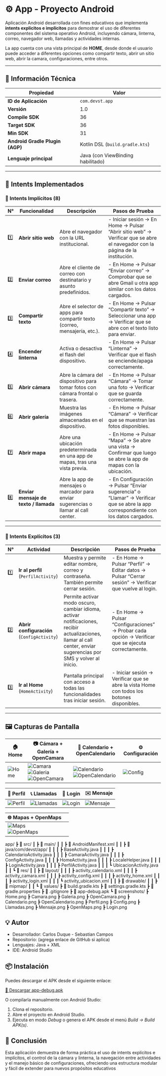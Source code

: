 # ⚙️ App - Proyecto Android

Aplicación Android desarrollada con fines educativos que implementa **intents explícitos e implícitos** para demostrar el uso de diferentes componentes del sistema operativo Android, incluyendo cámara, linterna, correo, navegador web, llamadas y actividades internas.

La app cuenta con una vista principal de **HOME**, desde donde el usuario puede acceder a diferentes opciones como compartir texto, abrir un sitio web, abrir la camara, configuraciones, entre otros.

---

## 📱 Información Técnica

| Propiedad | Valor |
|------------|--------|
| **ID de Aplicación** | `com.devst.app` |
| **Versión** | 1.0 |
| **Compile SDK** | 36 |
| **Target SDK** | 36 |
| **Min SDK** | 31 |
| **Android Gradle Plugin (AGP)** | Kotlin DSL (`build.gradle.kts`) |
| **Lenguaje principal** | Java (con ViewBinding habilitado) |

---

## 🚀 Intents Implementados

### 🔹 Intents Implícitos (8)

| N° | Funcionalidad | Descripción | Pasos de Prueba |
|----|----------------|--------------|----------------|
| 1️⃣ | **Abrir sitio web** | Abre el navegador con la URL institucional. | - Iniciar sesión → En Home → Pulsar “Abrir sitio web” → Verificar que se abre el navegador con la página de la institución. |
| 2️⃣ | **Enviar correo** | Abre el cliente de correo con destinatario y asunto predefinidos. | - En Home → Pulsar “Enviar correo” → Comprobar que se abre Gmail u otra app similar con los datos cargados. |
| 3️⃣ | **Compartir texto** | Abre el selector de apps para compartir texto (correo, mensajería, etc.). | - En Home → Pulsar “Compartir texto” → Seleccionar una app → Verificar que se abre con el texto listo para enviar. |
| 4️⃣ | **Encender linterna** | Activa o desactiva el flash del dispositivo. | - En Home → Pulsar “Linterna” → Verificar que el flash se enciende/apaga correctamente. |
| 5️⃣ | **Abrir cámara** | Abre la cámara del dispositivo para tomar fotos con cámara frontal o trasera. | - En Home → Pulsar “Cámara” → Tomar una foto → Verificar que se guarda correctamente. |
| 6️⃣ | **Abrir galería** | Muestra las imágenes almacenadas en el dispositivo. | - En Home → Pulsar “Cámara” → Verificar que se muestran las fotos disponibles. |
| 7️⃣ | **Abrir mapa** | Abre una ubicación predeterminada en una app de mapas, tras una vista previa. | - En Home → Pulsar “Mapa” → Se abre una vista → Confirmar que luego se abre la app de mapas con la ubicación. |
| 8️⃣ | **Enviar mensaje de texto / llamada** | Abre la app de mensajes o marcador para enviar sugerencias o llamar al call center. | - En Configuración → Pulsar “Enviar sugerencia” o “Llamar” → Verificar que se abre la app correspondiente con los datos cargados. |

---

### 🔹 Intents Explícitos (3)

| N° | Actividad | Descripción | Pasos de Prueba |
|----|------------|--------------|----------------|
| 1️⃣ | **Ir al perfil** (`PerfilActivity`) | Muestra y permite editar nombre, correo y contraseña. También permite cerrar sesión. | - En Home → Pulsar “Perfil” → Editar datos → Pulsar “Cerrar sesión” → Verificar que vuelve al login. |
| 2️⃣ | **Abrir configuración** (`ConfigActivity`) | Permite activar modo oscuro, cambiar idioma, activar notificaciones, recibir actualizaciones, llamar al call center, enviar sugerencias por SMS y volver al inicio. | - En Home → Pulsar “Configuraciones” → Probar cada opción → Verificar que se ejecuta correctamente. |
| 3️⃣ | **Ir al Home** (`HomeActivity`) | Pantalla principal con acceso a todas las funcionalidades tras iniciar sesión. | - Iniciar sesión → Verificar que se abre la vista Home con todos los botones disponibles. |


---

## 🖼️ Capturas de Pantalla

| 🏠 Home | 📷 Cámara + Galería + OpenCamara | 📅 Calendario + OpenCalendario | ⚙️ Configuración |
|--------|----------------------------------|-------------------------------|------------------|
| ![Home](screenshots/Home.png) | ![Camara](screenshots/Camara.png)<br>![Galeria](screenshots/Galeria.png)<br>![OpenCamara](screenshots/OpenCamara.png) | ![Calendario](screenshots/Calendario.png)<br>![OpenCalendario](screenshots/OpenCalendario.png) | ![Config](screenshots/Config.png) |

| 👤 Perfil | 📞 Llamadas | 🔐 Login | ✉️ Mensaje |
|-----------|-------------|----------|-------------|
| ![Perfil](screenshots/Perfil.png) | ![Llamadas](screenshots/Llamadas.png) | ![Login](screenshots/Login.png) | ![Mensaje](screenshots/Mensaje.png) |

| 🌐 Mapas + OpenMaps | |
|---------------------|--|
| ![Maps](screenshots/Maps.png)<br>![OpenMaps](screenshots/OpenMaps.png)| |

app/
 ┣ 📂 src/
 ┃ ┣ 📂 main/
 ┃ ┃ ┣ 📜 AndroidManifest.xml
 ┃ ┃ ┣ 📂 java/com/devst/app/
 ┃ ┃ ┃ ┣ BaseActivity.java
 ┃ ┃ ┃ ┣ CalendarioActivity.java
 ┃ ┃ ┃ ┣ CamaraActivity.java
 ┃ ┃ ┃ ┣ ConfigActivity.java
 ┃ ┃ ┃ ┣ HomeActivity.java
 ┃ ┃ ┃ ┣ LocaleHelper.java
 ┃ ┃ ┃ ┣ LoginActivity.java
 ┃ ┃ ┃ ┣ PerfilActivity.java
 ┃ ┃ ┃ ┗ UbicacionActivity.java
 ┃ ┃ ┗ 📂 res/
 ┃ ┃   ┣ 📂 layout/
 ┃ ┃   ┃ ┣ activity_calendario.xml
 ┃ ┃   ┃ ┣ activity_camara.xml
 ┃ ┃   ┃ ┣ activity_config.xml
 ┃ ┃   ┃ ┣ activity_home.xml
 ┃ ┃   ┃ ┣ activity_login.xml
 ┃ ┃   ┃ ┗ activity_ubicacion.xml
 ┃ ┃   ┣ 📂 drawable/
 ┃ ┃   ┣ 📂 mipmap/
 ┃ ┃   ┗ 📂 values/
 ┣ 📜 build.gradle.kts
 ┣ 📜 settings.gradle.kts
 ┣ 📜 gradle.properties
 ┣ 📜 .gitignore
 ┣ 📜 app-debug.apk
 ┗ 📂 screenshots/
    ┣ Home.png
    ┣ Camara.png
    ┣ Galeria.png
    ┣ OpenCamara.png
    ┣ Calendario.png
    ┣ OpenCalendario.png
    ┣ Perfil.png
    ┣ Config.png
    ┣ Llamadas.png
    ┣ Mensaje.png
    ┣ OpenMaps.png
    ┣ Login.png


## 💡 Autor

- Desarrollador: Carlos Duque - Sebastian Campos
- Repositorio: (agrega enlace de GitHub si aplica)
- Lenguajes: Java + XML
- IDE: Android Studio

## 📦 Instalación

Puedes descargar el APK desde el siguiente enlace:

[🔽 Descargar app-debug.apk](app-debug.apk)

O compilarla manualmente con Android Studio:

1. Clona el repositorio.
2. Abre el proyecto en Android Studio.
3. Ejecuta en modo *Debug* o genera el APK desde el menú *Build → Build APK(s)*.

## 🏁 Conclusión

Esta aplicación demuestra de forma práctica el uso de intents explícitos e implícitos, el control de la cámara y linterna, la navegación entre actividades y el manejo básico de configuraciones, ofreciendo una estructura modular y fácil de extender para nuevos propósitos educativos


